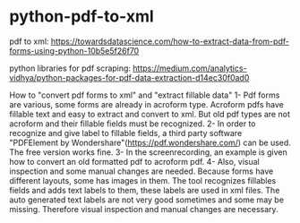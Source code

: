 # python-pdf-to-xml

pdf to xml: https://towardsdatascience.com/how-to-extract-data-from-pdf-forms-using-python-10b5e5f26f70

python libraries for pdf scraping: https://medium.com/analytics-vidhya/python-packages-for-pdf-data-extraction-d14ec30f0ad0

How to "convert pdf forms to xml"  and "extract fillable data"
1- Pdf forms are various, some forms are already in acroform type. Acroform pdfs have fillable text and easy to extract and convert to xml.  But old pdf types are not acroform and their fillable fields must be recognized.
2- In order to recognize and give label to fillable fields, a third party software "PDFElement by Wondershare"(https://pdf.wondershare.com/) can be used. The free version works fine.
3- In the screenrecording, an example is given how to convert an old formatted pdf to acroform pdf.
4- Also, visual inspection and some manual changes are needed. Because forms have different layouts, some has images in them. The tool recognizes fillables fields and adds text labels to them, these labels are used in xml files. The auto generated text labels are not very good sometimes and some may be missing. Therefore visual inspection and manual changes are necessary.

